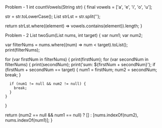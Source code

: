 Problem - 1
int countVowels(String str) {
  final vowels = ['a', 'e', 'i', 'o', 'u'];

  str = str.toLowerCase();
  List<String> strLst = str.split('');

  return strLst.where((element) => vowels.contains(element)).length;
}

Problem - 2
List<int> twoSum(List<int> nums, int target) {
  var num1;
  var num2;

  var filterNums = nums.where((num) => num < target).toList();
  print(filterNums);

  for (var firstNum in filterNums) {
    print(firstNum);
    for (var secondNum in filterNums) {
      print(secondNum);
      print('sum: ${firstNum + secondNum}');
      if (firstNum + secondNum == target) {
        num1 = firstNum;
        num2 = secondNum;
        break;
      }

      if (num1 != null && num2 != null) {
        break;
      }
    }
  }

  return (num2 == null && num1 == null)
      ? []
      : [nums.indexOf(num2), nums.indexOf(num1)];
}
